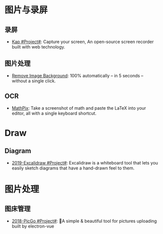 # 图片与录屏

## 录屏

- [Kap #Project#](https://getkap.co/): Capture your screen, An open-source screen recorder built with web technology.

## 图片处理

- [Remove Image Background](https://www.remove.bg/): 100% automatically – in 5 seconds – without a single click.

## OCR

- [MathPix](https://mathpix.com): Take a screenshot of math and paste the LaTeX into your editor, all with a single keyboard shortcut.

# Draw

## Diagram

- [2019-Excalidraw #Project#](https://github.com/excalidraw/excalidraw): Excalidraw is a whiteboard tool that lets you easily sketch diagrams that have a hand-drawn feel to them.

# 图片处理

## 图床管理

- [2018-PicGo #Project#](https://github.com/Molunerfinn/PicGo): 🚀A simple & beautiful tool for pictures uploading built by electron-vue
